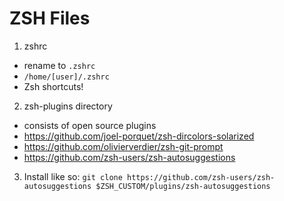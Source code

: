 # ZSH Files

1) zshrc
  - rename to `.zshrc`
  - `/home/[user]/.zshrc`
  - Zsh shortcuts!

2) zsh-plugins directory
  - consists of open source plugins
  - https://github.com/joel-porquet/zsh-dircolors-solarized
  - https://github.com/olivierverdier/zsh-git-prompt
  - https://github.com/zsh-users/zsh-autosuggestions

3) Install like so:
`git clone https://github.com/zsh-users/zsh-autosuggestions $ZSH_CUSTOM/plugins/zsh-autosuggestions`
